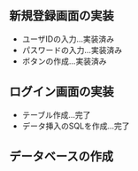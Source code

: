 ## 新規登録画面の実装
* ユーザIDの入力...実装済み
* パスワードの入力...実装済み
* ボタンの作成...実装済み

## ログイン画面の実装
* テーブル作成...完了
* データ挿入のSQLを作成...完了


## データベースの作成